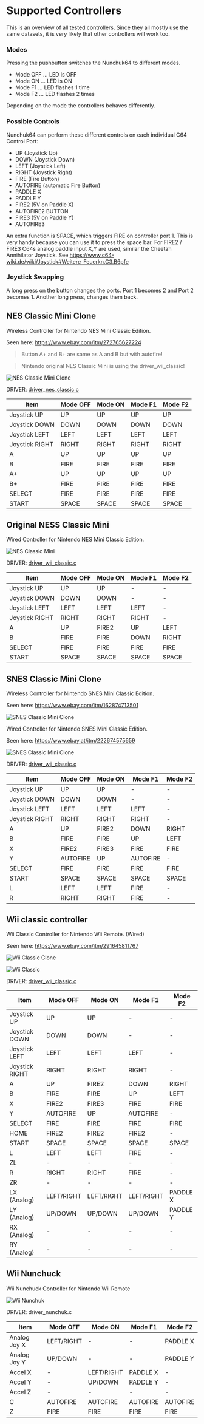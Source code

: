 # Supported Controllers
This is an overview of all tested controllers.
Since they all mostly use the same datasets, it is very likely that other controllers will work too.

### Modes
Pressing the pushbutton switches the Nunchuk64 to different modes.

- Mode OFF ... LED is OFF
- Mode ON  ... LED is ON
- Mode F1  ... LED flashes 1 time
- Mode F2  ... LED flashes 2 times

Depending on the mode the controllers behaves differently.

### Possible Controls
Nunchuk64 can perform these different controls on each individual C64 Control Port:

- UP (Joystick Up)
- DOWN (Joystick Down)
- LEFT (Joystick Left)
- RIGHT (Joystick Right)
- FIRE (Fire Button)
- AUTOFIRE  (automatic Fire Button)
- PADDLE X
- PADDLE Y
- FIRE2 (5V on Paddle X)
- AUTOFIRE2 BUTTON
- FIRE3 (5V on Paddle Y)
- AUTOFIRE3

An extra function is SPACE, which triggers FIRE on controller port 1.
This is very handy because you can use it to press the space bar.
For FIRE2 / FIRE3 C64s analog paddle input X,Y are used,
similar the Cheetah Annihilator Joystick.
See https://www.c64-wiki.de/wiki/Joystick#Weitere_Feuerkn.C3.B6pfe

### Joystick Swapping
A long press on the button changes the ports. Port 1 becomes 2 and Port 2 becomes 1.
Another long press, changes them back.

## NES Classic Mini Clone
Wireless Controller for Nintendo NES Mini Classic Edition.

Seen here: https://www.ebay.com/itm/272765627224
> Button A+ and B+ are same as A and B but with autofire!

> Nintendo original NES Classic Mini is using the driver_wii_classic!

![NES Classic Mini Clone](nes_classic_mini_clone.jpg)

DRIVER: [driver_nes_classic.c]

| Item          |Mode OFF  |Mode ON   |Mode F1   |Mode F2   |
| --------------|----------|----------|----------|----------|
| Joystick UP   |UP        |UP        |UP        |UP        |
| Joystick DOWN |DOWN      |DOWN      |DOWN      |DOWN      |
| Joystick LEFT |LEFT      |LEFT      |LEFT      |LEFT      |
| Joystick RIGHT|RIGHT     |RIGHT     |RIGHT     |RIGHT     |
| A             |UP        |UP        |UP        |UP        |
| B             |FIRE      |FIRE      |FIRE      |FIRE      |
| A+            |UP        |UP        |UP        |UP        |
| B+            |FIRE      |FIRE      |FIRE      |FIRE      |
| SELECT        |FIRE      |FIRE      |FIRE      |FIRE      |
| START         |SPACE     |SPACE     |SPACE     |SPACE     |

## Original NESS Classic Mini
Wired Controller for Nintendo NES Mini Classic Edition.

![NES Classic Mini](nes_classic_mini.jpg)

DRIVER: [driver_wii_classic.c]

| Item          |Mode OFF  |Mode ON   |Mode F1   |Mode F2   |
| --------------|----------|----------|----------|----------|
| Joystick UP   |UP        |UP        |-         |-         |
| Joystick DOWN |DOWN      |DOWN      |-         |-         |
| Joystick LEFT |LEFT      |LEFT      |LEFT      |-         |
| Joystick RIGHT|RIGHT     |RIGHT     |RIGHT     |-         |
| A             |UP        |FIRE2     |UP        |LEFT      |
| B             |FIRE      |FIRE      |DOWN      |RIGHT     |
| SELECT        |FIRE      |FIRE      |FIRE      |FIRE      |
| START         |SPACE     |SPACE     |SPACE     |SPACE     |

## SNES Classic Mini Clone
Wireless Controller for Nintendo SNES Mini Classic Edition.

Seen here: https://www.ebay.com/itm/162874713501

![SNES Classic Mini Clone](snes_classic_mini_clone.jpg)

Wired Controller for Nintendo SNES Mini Classic Edition.

Seen here: https://www.ebay.at/itm/222674575659

![SNES Classic Mini Clone](snes_classic_mini_clone_wired.jpg)

DRIVER: [driver_wii_classic.c]

| Item          |Mode OFF  |Mode ON   |Mode F1   |Mode F2   |
| --------------|----------|----------|----------|----------|
| Joystick UP   |UP        |UP        |-         |-         |
| Joystick DOWN |DOWN      |DOWN      |-         |-         |
| Joystick LEFT |LEFT      |LEFT      |LEFT      |-         |
| Joystick RIGHT|RIGHT     |RIGHT     |RIGHT     |-         |
| A             |UP        |FIRE2     |DOWN      |RIGHT     |
| B             |FIRE      |FIRE      |UP        |LEFT      |
| X             |FIRE2     |FIRE3     |FIRE      |FIRE      |
| Y             |AUTOFIRE  |UP        |AUTOFIRE  |-         |
| SELECT        |FIRE      |FIRE      |FIRE      |FIRE      |
| START         |SPACE     |SPACE     |SPACE     |SPACE     |
| L             |LEFT      |LEFT      |FIRE      |-         |
| R             |RIGHT     |RIGHT     |FIRE      |-         |

## Wii classic controller
Wii Classic Controller for Nintendo Wii Remote. (Wired)

Seen here: https://www.ebay.com/itm/291645811767

![Wii Classic Clone](wii_classic.jpg)

![Wii Classic](wii_original_classic.jpg)

DRIVER: [driver_wii_classic.c]

| Item          |Mode OFF  |Mode ON   |Mode F1   |Mode F2   |
| --------------|----------|----------|----------|----------|
| Joystick UP   |UP        |UP        |-         |-         |
| Joystick DOWN |DOWN      |DOWN      |-         |-         |
| Joystick LEFT |LEFT      |LEFT      |LEFT      |-         |
| Joystick RIGHT|RIGHT     |RIGHT     |RIGHT     |-         |
| A             |UP        |FIRE2     |DOWN      |RIGHT     |
| B             |FIRE      |FIRE      |UP        |LEFT      |
| X             |FIRE2     |FIRE3     |FIRE      |FIRE      |
| Y             |AUTOFIRE  |UP        |AUTOFIRE  |-         |
| SELECT        |FIRE      |FIRE      |FIRE      |FIRE      |
| HOME          |FIRE2     |FIRE2     |FIRE2     |-         |
| START         |SPACE     |SPACE     |SPACE     |SPACE     |
| L             |LEFT      |LEFT      |FIRE      |-         |
| ZL            |-         |-         |-         |-         |
| R             |RIGHT     |RIGHT     |FIRE      |-         |
| ZR            |-         |-         |-         |-         |
| LX (Analog)   |LEFT/RIGHT|LEFT/RIGHT|LEFT/RIGHT|PADDLE X  |
| LY (Analog)   |UP/DOWN   |UP/DOWN   |UP/DOWN   |PADDLE Y  |
| RX (Analog)   |-         |-         |-         |-         |
| RY (Analog)   |-         |-         |-         |-         |

## Wii Nunchuck
Wii Nunchuck Controller for Nintendo Wii Remote

![Wii Nunchuk](wii_nunchuk.jpg)

DRIVER: driver_nunchuk.c

| Item          |Mode OFF  |Mode ON   |Mode F1   |Mode F2   |
| --------------|----------|----------|----------|----------|
| Analog Joy X  |LEFT/RIGHT|-         |-         |PADDLE X  |
| Analog Joy Y  |UP/DOWN   |-         |-         |PADDLE Y  |
| Accel X       |-         |LEFT/RIGHT|PADDLE X  |-         |
| Accel Y       |-         |UP/DOWN   |PADDLE Y  |-         |
| Accel Z       |-         |-         |-         |-         |
| C             |AUTOFIRE  |AUTOFIRE  |AUTOFIRE  |AUTOFIRE  |
| Z             |FIRE      |FIRE      |FIRE      |FIRE      |


[driver_nes_classic.c]: <https://github.com/djtulan/nunchuk64/blob/master/src/driver_nes_classic.c>
[driver_wii_classic.c]: <https://github.com/djtulan/nunchuk64/blob/master/src/driver_wii_classic.c>
